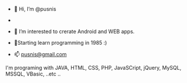 - 👋 Hi, I’m @pusnis
- 
- 👀 I’m interested to crerate Android and WEB apps.
- 🌱Starting learn programming in 1985 :)

- 📫 pusnis@gmail.com
 
 I'm programing with JAVA, HTML, CSS, PHP, JavaSCript, jQuery, MySQL, MSSQL, VBasic, ..etc ..
